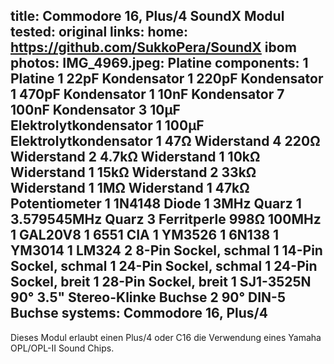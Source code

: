 title: Commodore 16, Plus/4 SoundX Modul
tested: original
links:
    home: https://github.com/SukkoPera/SoundX
    ibom
photos:
    IMG_4969.jpeg: Platine
components:
    1 Platine
    1 22pF Kondensator
    1 220pF Kondensator
    1 470pF Kondensator
    1 10nF Kondensator
    7 100nF Kondensator
    3 10µF Elektrolytkondensator
    1 100µF Elektrolytkondensator
    1 47Ω Widerstand
    4 220Ω Widerstand
    2 4.7kΩ Widerstand
    1 10kΩ Widerstand
    1 15kΩ Widerstand
    2 33kΩ Widerstand
    1 1MΩ Widerstand
    1 47kΩ Potentiometer
    1 1N4148 Diode
    1 3MHz Quarz
    1 3.579545MHz Quarz
    3 Ferritperle 998Ω 100MHz
    1 GAL20V8
    1 6551 CIA
    1 YM3526
    1 6N138
    1 YM3014
    1 LM324
    2 8-Pin Sockel, schmal
    1 14-Pin Sockel, schmal
    1 24-Pin Sockel, schmal
    1 24-Pin Sockel, breit
    1 28-Pin Sockel, breit
    1 SJ1-3525N 90° 3.5" Stereo-Klinke Buchse
    2 90° DIN-5 Buchse
systems:
    Commodore 16, Plus/4
---
Dieses Modul erlaubt einen Plus/4 oder C16 die Verwendung eines Yamaha OPL/OPL-II Sound Chips.
